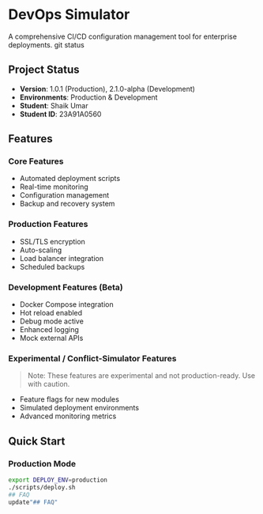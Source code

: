 # DevOps Simulator

A comprehensive CI/CD configuration management tool for enterprise deployments.
git status
## Project Status
- **Version**: 1.0.1 (Production), 2.1.0-alpha (Development)
- **Environments**: Production & Development
- **Student**: Shaik Umar
- **Student ID**: 23A91A0560
## Features

### Core Features
- Automated deployment scripts
- Real-time monitoring
- Configuration management
- Backup and recovery system

### Production Features
- SSL/TLS encryption
- Auto-scaling
- Load balancer integration
- Scheduled backups

### Development Features (Beta)
- Docker Compose integration
- Hot reload enabled
- Debug mode active
- Enhanced logging
- Mock external APIs

### Experimental / Conflict-Simulator Features
> Note: These features are experimental and not production-ready. Use with caution.
- Feature flags for new modules
- Simulated deployment environments
- Advanced monitoring metrics

## Quick Start

### Production Mode
```bash
export DEPLOY_ENV=production
./scripts/deploy.sh
## FAQ
update"## FAQ" 
